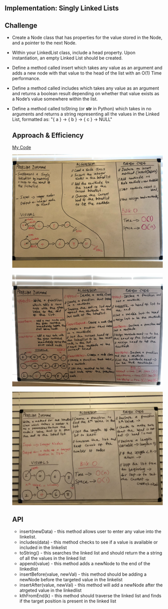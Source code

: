 ## Implementation: Singly Linked Lists

## Challenge
- Create a Node class that has properties for the value stored in the Node, and a pointer to the next Node.
- Within your LinkedList class, include a head property. Upon instantiation, an empty Linked List should be created.
- Define a method called insert which takes any value as an argument and adds a new node with that value to the head of the list with an O(1) Time performance.
- Define a method called includes which takes any value as an argument and returns a boolean result depending on whether that value exists as a Node’s value somewhere within the list.
- Define a method called toString (or __str__ in Python) which takes in no arguments and returns a string representing all the values in the Linked List, formatted as:
  "{ a } -> { b } -> { c } -> NULL"
  
  ## Approach & Efficiency
  [My Code](https://github.com/jjblues86/data-structures-and-algorithms-/blob/master/Data-Structures/src/main/java/Data/LinkedList/LinkedList.java)
  
  
  ![](../assets/LinkedList.jpg)
  
  ![](../assets/append:insertBefore:insertAfter.jpg)
  
  ![](../assets/kthFromEnd.jpg)
  
  ## API
  - insert(newData) - this method allows user to enter any value into the linkelist.
  - includes(data) - this method checks to see if a value is available or included in the linkelist
  - toString() - this searches the linked list and should return the a string of all the values in the linked list
  - append(value) - this method adds a newNode to the end of the linkedlist
  - insertBefore(value, newVal) - this method should be adding a newNode before the targeted value in the linkelist
  - insertAfter(value, newVal) - this method will add a newNode after the atrgeted value in the linkedlist
  - kthFromEnd(k) - this method should traverse the linked list and finds if the target position is present in the linked list
  
  
  
  
  
